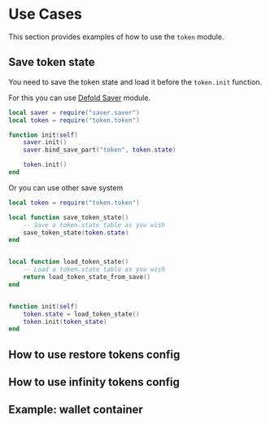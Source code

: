 # Use Cases

This section provides examples of how to use the `token` module.


## Save token state

You need to save the token state and load it before the `token.init` function.

For this you can use [Defold Saver](https://github.com/Insality/defold-saver) module.

```lua
local saver = require("saver.saver")
local token = require("token.token")

function init(self)
	saver.init()
	saver.bind_save_part("token", token.state)

	token.init()
end
```

Or you can use other save system

```lua
local token = require("token.token")

local function save_token_state()
	-- Save a token.state table as you wish
	save_token_state(token.state)
end


local function load_token_state()
	-- Load a token.state table as you wish
	return load_token_state_from_save()
end


function init(self)
	token.state = load_token_state()
	token.init(token_state)
end
```


## How to use restore tokens config


## How to use infinity tokens config


## Example: wallet container